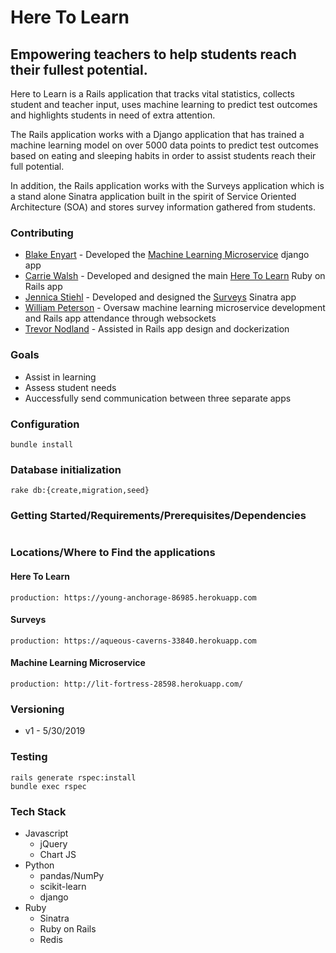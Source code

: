 # Here To Learn
## Empowering teachers to help students reach their fullest potential.
 Here to Learn is a Rails application that tracks vital statistics, collects student and teacher input, uses machine learning to predict test outcomes and highlights students in need of extra attention.

 The Rails application works with a Django application that has trained a machine learning model on over 5000 data points to predict test outcomes based on eating and sleeping habits in order to assist students reach their full potential.

 In addition, the Rails application works with the Surveys application which is a stand alone Sinatra application built in the spirit of Service Oriented Architecture (SOA) and stores survey information gathered from students.

### Contributing
* [Blake Enyart](https://github.com/blake-enyart) - Developed the [Machine Learning Microservice](https://github.com/blake-enyart/heretolearn_django) django app
* [Carrie Walsh](https://github.com/carriewalsh) - Developed and designed the main [Here To Learn](https://github.com/carriewalsh/HereToLearn) Ruby on Rails app
* [Jennica Stiehl](https://github.com/JennicaStiehl) - Developed and designed the [Surveys](https://github.com/JennicaStiehl/surveys) Sinatra app
* [William Peterson](https://github.com/wipegup) - Oversaw machine learning microservice development and Rails app attendance through websockets
* [Trevor Nodland](https://github.com/tnodland) - Assisted in Rails app design and dockerization

### Goals
* Assist in learning
* Assess student needs
* Auccessfully send communication between three separate apps

### Configuration
```
bundle install
 ```
### Database initialization
```
rake db:{create,migration,seed}
```
### Getting Started/Requirements/Prerequisites/Dependencies
```Ruby version: 2.4.1
```
### Locations/Where to Find the applications
#### Here To Learn
```development: localhost:3000
production: https://young-anchorage-86985.herokuapp.com
```
#### Surveys
```development: localhost:9393
production: https://aqueous-caverns-33840.herokuapp.com
```
#### Machine Learning Microservice
```development: localhost:8000
production: http://lit-fortress-28598.herokuapp.com/
```
### Versioning
* v1 - 5/30/2019

### Testing
```
rails generate rspec:install
bundle exec rspec
```
### Tech Stack
* Javascript
    - jQuery
    - Chart JS
* Python
    - pandas/NumPy
    - scikit-learn
    - django
* Ruby
    - Sinatra
    - Ruby on Rails
    - Redis
